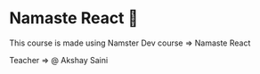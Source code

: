# Namaste React 🚀

This course is made using Namster Dev course => Namaste React

Teacher => @ Akshay Saini